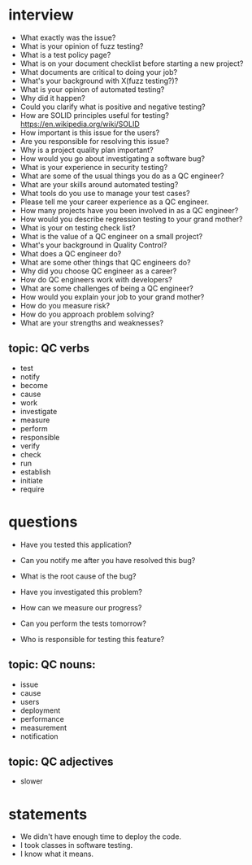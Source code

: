 # interview
- What exactly was the issue?
- What is your opinion of fuzz testing?
- What is a test policy page?
- What is on your document checklist before starting a new project?
- What documents are critical to doing your job?
- What's your background with X(fuzz testing?)?
- What is your opinion of automated testing?
- Why did it happen?
- Could you clarify what is positive and negative testing?
- How are SOLID principles useful for testing? https://en.wikipedia.org/wiki/SOLID
- How important is this issue for the users?
- Are you responsible for resolving this issue?
- Why is a project quality plan important?
- How would you go about investigating a software bug?
- What is your experience in security testing?
- What are some of the usual things you do as a QC engineer?
- What are your skills around automated testing?
- What tools do you use to manage your test cases?
- Please tell me your career experience as a QC engineer.
- How many projects have you been involved in as a QC engineer?
- How would you describe regression testing to your grand mother?
- What is your on testing check list?
- What is the value of a QC engineer on a small project?
- What's your background in Quality Control?
- What does a QC engineer do?
- What are some other things that QC engineers do?
- Why did you choose QC engineer as a career?
- How do QC engineers work with developers?
- What are some challenges of being a QC engineer?
- How would you explain your job to your grand mother?
- How do you measure risk?
- How do you approach problem solving?
- What are your strengths and weaknesses?

## topic: QC verbs
- test
- notify
- become
- cause
- work
- investigate
- measure
- perform
- responsible
- verify 
- check
- run
- establish
- initiate
- require

# questions
- Have you tested this application?

- Can you notify me after you have resolved this bug?

- What is the root cause of the bug?

- Have you investigated this problem?

- How can we measure our progress?

- Can you perform the tests tomorrow?

- Who is responsible for testing this feature?




## topic: QC nouns: 
- issue
- cause
- users
- deployment
- performance
- measurement
- notification

## topic: QC adjectives
- slower


# statements
- We didn't have enough time to deploy the code.
- I took classes in software testing.
- I know what it means.
